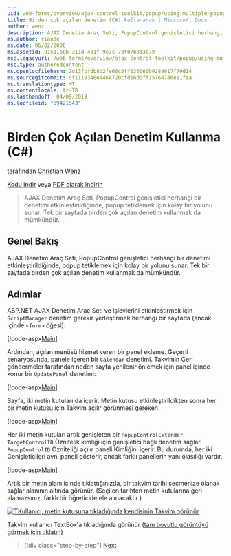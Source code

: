 ```yaml
---
uid: web-forms/overview/ajax-control-toolkit/popup/using-multiple-popup-controls-cs
title: Birden çok açılan denetim (C#) kullanarak | Microsoft Docs
author: wenz
description: AJAX Denetim Araç Seti, PopupControl genişletici herhangi bir denetimi etkinleştirildiğinde, popup tetiklemek için kolay bir yolunu sunar. M kullanmak da mümkündür...
ms.author: riande
ms.date: 06/02/2008
ms.assetid: 91511b0b-311d-481f-9e7c-73f07b813b79
msc.legacyurl: /web-forms/overview/ajax-control-toolkit/popup/using-multiple-popup-controls-cs
msc.type: authoredcontent
ms.openlocfilehash: 2d13fbfdb8d2fe66c5ff036060b9289017f79d14
ms.sourcegitcommit: 0f1119340e4464720cfd16d0ff15764746ea1fea
ms.translationtype: MT
ms.contentlocale: tr-TR
ms.lasthandoff: 04/09/2019
ms.locfileid: "59421543"
---
```

# <a name="using-multiple-popup-controls-c"></a>Birden Çok Açılan Denetim Kullanma (C#)

tarafından [Christian Wenz](https://github.com/wenz)

[Kodu indir](http://download.microsoft.com/download/9/3/f/93f8daea-bebd-4821-833b-95205389c7d0/PopupControl1.cs.zip) veya [PDF olarak indirin](http://download.microsoft.com/download/2/d/c/2dc10e34-6983-41d4-9c08-f78f5387d32b/popupcontrol1CS.pdf)

> AJAX Denetim Araç Seti, PopupControl genişletici herhangi bir denetimi etkinleştirildiğinde, popup tetiklemek için kolay bir yolunu sunar. Tek bir sayfada birden çok açılan denetim kullanmak da mümkündür.


## <a name="overview"></a>Genel Bakış

AJAX Denetim Araç Seti, PopupControl genişletici herhangi bir denetimi etkinleştirildiğinde, popup tetiklemek için kolay bir yolunu sunar. Tek bir sayfada birden çok açılan denetim kullanmak da mümkündür.

## <a name="steps"></a>Adımlar

ASP.NET AJAX Denetim Araç Seti ve işlevlerini etkinleştirmek için `ScriptManager` denetim gerekir yerleştirmek herhangi bir sayfada (ancak içinde `<form>` öğesi):

[!code-aspx[Main](using-multiple-popup-controls-cs/samples/sample1.aspx)]

Ardından, açılan menüsü hizmet veren bir panel ekleme. Geçerli senaryosunda, panele içeren bir `Calendar` denetimi. Takvimin Geri göndermeler tarafından neden sayfa yenilenir önlemek için panel içinde konur bir `UpdatePanel` denetimi:

[!code-aspx[Main](using-multiple-popup-controls-cs/samples/sample2.aspx)]

Sayfa, iki metin kutuları da içerir. Metin kutusu etkinleştirildikten sonra her bir metin kutusu için Takvim açılır görünmesi gereken.

[!code-aspx[Main](using-multiple-popup-controls-cs/samples/sample3.aspx)]

Her iki metin kutuları artık genişleten bir `PopupControlExtender`. `TargetControlID` Öznitelik kimliği için genişletici bağlı denetim sağlar. `PopupControlID` Özniteliği açılır paneli Kimliğini içerir. Bu durumda, her iki Genişleticileri aynı paneli gösterir, ancak farklı panellerin yanı olasılığı vardır.

[!code-aspx[Main](using-multiple-popup-controls-cs/samples/sample4.aspx)]

Artık bir metin alanı içinde tıklattığınızda, bir takvim tarihi seçmenize olanak sağlar alanının altında görünür. (Seçilen tarihten metin kutularına geri alamazsınız. farklı bir öğreticide ele alınacaktır.)


[![TKullanıcı, metin kutusuna tıkladığında kendisinin Takvim görünür](using-multiple-popup-controls-cs/_static/image2.png)](using-multiple-popup-controls-cs/_static/image1.png)

Takvim kullanıcı TextBox'a tıkladığında görünür ([tam boyutlu görüntüyü görmek için tıklatın](using-multiple-popup-controls-cs/_static/image3.png))

> [!div class="step-by-step"]
> [Next](handling-postbacks-from-a-popup-control-with-an-updatepanel-cs.md)
